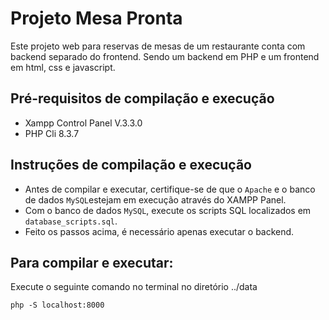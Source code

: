 # Projeto Mesa Pronta

Este projeto web para reservas de mesas de um restaurante conta com backend separado do frontend. Sendo um backend em PHP e um frontend em html, css e javascript.

## Pré-requisitos de compilação e execução

* Xampp Control Panel V.3.3.0
* PHP Cli 8.3.7

## Instruções de compilação e execução

* Antes de compilar e executar, certifique-se de que o `Apache` e o banco de dados `MySQL`estejam em execução através do XAMPP Panel.
* Com o banco de dados `MySQL`, execute os scripts SQL localizados em `database_scripts.sql`.
* Feito os passos acima, é necessário apenas executar o backend.

## Para compilar e executar:

Execute o seguinte comando no terminal no diretório ../data
```
php -S localhost:8000
```
